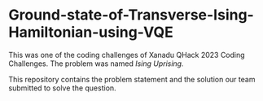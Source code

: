 # Ground-state-of-Transverse-Ising-Hamiltonian-using-VQE

This was one of the coding challenges of Xanadu QHack 2023 Coding Challenges. The problem was named _Ising Uprising._

This repository contains the problem statement and the solution our team submitted to solve the question.
